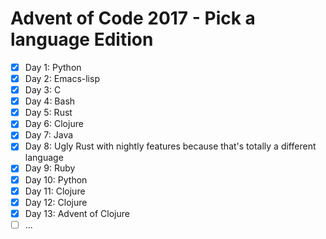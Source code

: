 # Advent of Code 2017 - Pick a language Edition

- [x] Day 1: Python
- [x] Day 2: Emacs-lisp
- [x] Day 3: C
- [x] Day 4: Bash
- [x] Day 5: Rust
- [x] Day 6: Clojure
- [x] Day 7: Java
- [x] Day 8: Ugly Rust with nightly features because that's totally a different language
- [x] Day 9: Ruby
- [x] Day 10: Python
- [x] Day 11: Clojure
- [x] Day 12: Clojure
- [x] Day 13: Advent of Clojure
- [ ] ...
